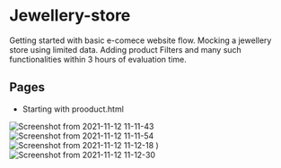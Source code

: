 # Jewellery-store
Getting started with basic e-comece website flow.
Mocking a jewellery store using limited data. 
Adding product Filters and many such functionalities within 3 hours of evaluation time.

## Pages
* Starting with prooduct.html 

![Screenshot from 2021-11-12 11-11-43](https://user-images.githubusercontent.com/83536940/141416351-e5eb44ba-de33-462a-b50f-5ece8e82d252.png)
![Screenshot from 2021-11-12 11-11-54](https://user-images.githubusercontent.com/83536940/141416372-c62af138-11dc-41f1-9fcf-16c0e3f153eb.png)
![Screenshot from 2021-11-12 11-12-18](https://user-images.githubusercontent.com/83536940/141416382-260d2329-4c00-45bd-b78a-4f2c78e40042.png)
)
![Screenshot from 2021-11-12 11-12-30](https://user-images.githubusercontent.com/83536940/141416393-6da4407a-cacb-4068-a4c9-ff68649260fc.png)
